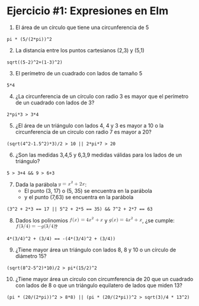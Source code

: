 # Ejercicio #1: Expresiones en Elm

1. El área de un círculo que tiene una circunferencia de 5

`pi * (5/(2*pi))^2`

2. La distancia entre los puntos cartesianos (2,3) y (5,1)

`sqrt((5-2)^2+(1-3)^2)`

3. El perímetro de un cuadrado con lados de tamaño 5

`5*4`

4. ¿La circunferencia de un círculo con radio 3 es mayor que el perímetro de un cuadrado con lados de 3?

`2*pi*3 > 3*4`

5. ¿El área de un triángulo con lados 4, 4 y 3 es mayor a 10 o la circunferencia de un circulo con radio 7 es mayor a 20?

`(sqrt(4^2-1.5^2)*3)/2 > 10 || 2*pi*7 > 20`

6. ¿Son las medidas 3,4,5 y 6,3,9 medidas válidas para los lados de un triángulo?

`5 > 3+4 && 9 > 6+3`

7. Dada la parábola ![](../../../laboratorios/laboratorio%202/parabola.png):
    - El punto (3, 17) o (5, 35) se encuentra en la parábola
    - y el punto (7,63) se encuentra en la parábola

`(3^2 + 2*3 == 17 || 5^2 + 2*5 == 35) && 7^2 + 2*7 == 63`

8. Dados los polinomios ![](../../../laboratorios/laboratorio%202/poli1.png) y ![](../../../laboratorios/laboratorio%202/poli2.png), ¿se cumple: ![](../../../laboratorios/laboratorio%202/resp.png)?

`4*(3/4)^2 + (3/4) == -(4*(3/4)^2 + (3/4))`

9. ¿Tiene mayor área un triángulo con lados 8, 8 y 10 o un círculo de diámetro 15?

`(sqrt(8^2-5^2)*10)/2 > pi*(15/2)^2`

10. ¿Tiene mayor área un circulo con circumferencia de 20 que un cuadrado con lados de 8
o que un triángulo equilatero de lados que miden 13?

`(pi * (20/(2*pi))^2 > 8*8) || (pi * (20/(2*pi))^2 > sqrt(3)/4 * 13^2)`

